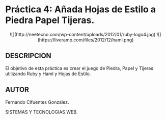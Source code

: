 Práctica 4: Añada Hojas de Estilo a Piedra Papel Tijeras.
================================

<center>
![](http://neetecno.com/wp-content/uploads/2012/01/ruby-logo4.jpg)
![](https://liveramp.com/files/2012/12/haml.png)
</center>

## DESCRIPCION ##

El objetivo de esta práctica es crear el juego de Piedra, Papel y Tijeras utilizando Ruby y Haml y Hojas de Estilo.

 
## AUTOR ##

Fernando Cifuentes Gonzalez.

SISTEMAS Y TECNOLOGIAS WEB.





